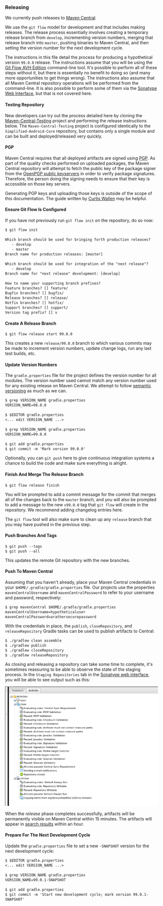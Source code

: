 ### Releasing

We currently push releases to [Maven Central](https://search.maven.org).

We use the `git flow` model for development and that includes making
releases. The release process essentially involves creating a temporary
release branch from `develop`, incrementing version numbers, merging that
release branch into `master`, pushing binaries to Maven Central, and then
setting the version number for the next development cycle.

The instructions in this file detail the process for producing a
hypothetical version `99.0.0` release. The instructions assume that
you will be using the [Git Flow AVH Edition](https://github.com/petervanderdoes/gitflow-avh)
command-line tool. It's possible to perform all of these steps without
it, but there is essentially no benefit to doing so (and many more
opportunities to get things wrong). The instructions also assume that
all Maven Central repository operations will be performed from the
command-line. It is also possible to perform some of them via the
[Sonatype Web Interface](https://oss.sonatype.org), but that is not
covered here.

#### Testing Repository

New developers can try out the process detailed here by cloning the
[Maven-Central-Testing](https://github.com/NYPL-Simplified/Maven-Central-Testing)
project and performing the release instructions below. The `Maven-Central-Testing`
project is configured identically to the `Simplified-Android-Core`
repository, but contains only a single module and can be built and
deployed/released very quickly.

#### PGP

Maven Central requires that all deployed artifacts are signed using
[PGP](https://en.wikipedia.org/wiki/Pretty_Good_Privacy). As part of
the quality checks performed on uploaded packages, the Maven Central
repository will attempt to fetch the public key of the package signer
from the [OpenPGP public keyservers](https://sks-keyservers.net/) in
order to verify package signatures. Therefore, the person doing the
signing needs to ensure that their key is accessible on those key
servers.

Generating PGP keys and uploading those keys is outside of the scope of
this documentation. The guide written by [Curtis Wallen](http://curtiswallen.com/pgp/)
may be helpful.

#### Ensure Git Flow Is Configured

If you have not previously run `git flow init` on the repository, do
so now:

```
$ git flow init

Which branch should be used for bringing forth production releases?
   - develop
   - master
Branch name for production releases: [master] 

Which branch should be used for integration of the "next release"?
   - develop
Branch name for "next release" development: [develop] 

How to name your supporting branch prefixes?
Feature branches? [] feature/
Bugfix branches? [] bugfix/
Release branches? [] release/
Hotfix branches? [] hotfix/
Support branches? [] support/
Version tag prefix? [] v
```

#### Create A Release Branch

```
$ git flow release start 99.0.0
```

This creates a new `release/99.0.0` branch to which various commits
may be made to increment version numbers, update change logs, run
any last test builds, etc.

#### Update Version Numbers

The `gradle.properties` file for the project defines the version number
for all modules. The version number used cannot match any version number
used for any existing release on Maven Central. We attempt to follow
[semantic versioning](https://www.semver.org) as much as we can.

```
$ grep VERSION_NAME gradle.properties
VERSION_NAME=98.0.0

$ $EDITOR gradle.properties
<... edit VERSION_NAME ...>

$ grep VERSION_NAME gradle.properties
VERSION_NAME=99.0.0

$ git add gradle.properties
$ git commit -m 'Mark version 99.0.0'
```

Optionally, you can `git push` here to give continuous integration
systems a chance to build the code and make sure everything is alright.

#### Finish And Merge The Release Branch

```
$ git flow release finish
```

You will be prompted to add a commit message for the commit that
merges all of the changes back to the `master` branch, and you will
also be prompted to add a message to the new `v99.0.0` tag that `git flow`
will create in the repository. We recommend adding changelog entries
here.

The `git flow` tool will also make sure to clean up any `release`
branch that you may have pushed in the previous step.

#### Push Branches And Tags

```
$ git push --tags
$ git push --all
```

This updates the remote Git repository with the new branches.

#### Push To Maven Central

Assuming that you haven't already, place your Maven Central
credentials in your `$HOME/.gradle/gradle.properties` file. Our projects
use the properties `mavenCentralUsername` and `mavenCentralPassword`
to refer to your username and password, respectively:

```
$ grep mavenCentral $HOME/.gradle/gradle.properties
mavenCentralUsername=hypotheticaluser
mavenCentralPassword=arathersecurepassword
```

With the credentials in place, the `publish`, `closeRepository`, and
`releaseRepository` Gradle tasks can be used to publish artifacts to
Central:

```
$ ./gradlew clean assemble
$ ./gradlew publish
$ ./gradlew closeRepository
$ ./gradlew releaseRepository
```

As closing and releasing a repository can take some time to complete,
it's sometimes reassuring to be able to observe the state of the staging
process. In the `Staging Repositories` tab in the [Sonatype web interface](https://oss.sonatype.org),
you will be able to see output such as this:

![Sonatype staging](./src/site/resources/stages.png?raw=true)

When the _release_ phase completes successfully, artifacts will be
permanently visible on Maven Central within 15 minutes. The artifacts
will appear in [search results](https://search.maven.org) within an hour.

#### Prepare For The Next Development Cycle

Update the `gradle.properties` file to set a new `-SNAPSHOT` version
for the next development cycle:

```
$ $EDITOR gradle.properties
<... edit VERSION_NAME ...>

$ grep VERSION_NAME gradle.properties
VERSION_NAME=99.0.1-SNAPSHOT

$ git add gradle.properties
$ git commit -m 'Start new development cycle; mark version 99.0.1-SNAPSHOT'
```
